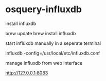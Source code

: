 # osquery-influxdb







install influxdb

brew update
brew install influxdb


start influxdb manually in a seperate terminal

influxdb -config=/usr/local/etc/influxdb.conf

manage influxdb from web interface

http://127.0.0.1:8083